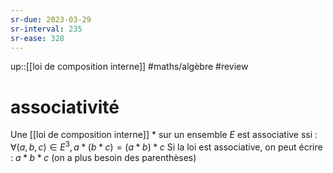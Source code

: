 ```yaml
---
sr-due: 2023-03-29
sr-interval: 235
sr-ease: 328
---
```

up::[[loi de composition interne]]
#maths/algèbre #review 
# associativité
Une [[loi de composition interne]] $*$ sur un ensemble $E$ est associative ssi : $\forall(a,b,c)\in E^3, a*(b*c) = (a*b)*c$
Si la loi est associative, on peut écrire : $a*b*c$ (on a plus besoin des parenthèses)
